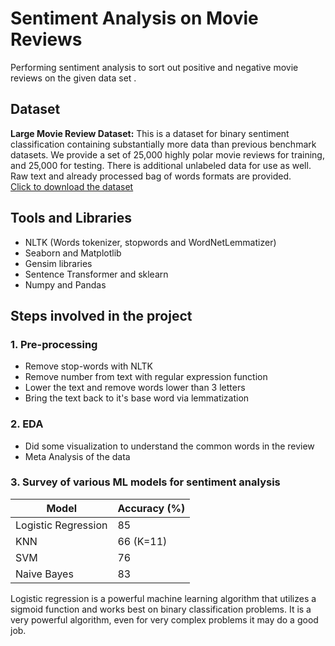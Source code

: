 # Sentiment Analysis on Movie Reviews

Performing sentiment analysis to sort out positive and negative movie reviews on the given data set .

## Dataset
**Large Movie Review Dataset:**
This is a dataset for binary sentiment classification containing substantially more data than previous benchmark datasets. We provide a set of 25,000 highly polar movie reviews for training, and 25,000 for testing. There is additional unlabeled data for use as well. Raw text and already processed bag of words formats are provided. <br>
<a href = 'https://ai.stanford.edu/~amaas/data/sentiment/aclImdb_v1.tar.gz'> Click to download the dataset </a> <br>

## Tools and Libraries

<ul>
  <li>NLTK (Words tokenizer, stopwords and WordNetLemmatizer)</li>
  <li>Seaborn and Matplotlib</li>
  <li>Gensim libraries</li>
  <li>Sentence Transformer and sklearn</li>
  <li>Numpy and Pandas</li>
</ul>

## Steps involved in the project
### 1. Pre-processing
<ul>
  <li>Remove stop-words with NLTK</li>
  <li>Remove number from text with regular expression function</li>
  <li>Lower the text and remove words lower than 3 letters</li>
  <li>Bring the text back to it's base word via lemmatization</li>
</ul>

### 2. EDA
<ul>
  <li>Did some visualization to understand the common words in the review</li>
  <li>Meta Analysis of the data</li>
</ul>

### 3. Survey of various ML models for sentiment analysis
Model  			  | Accuracy (%)
--------------------------| --------
Logistic Regression       | 85
KNN		          | 66 (K=11)
SVM		          | 76
Naive Bayes	          | 83


Logistic regression is a powerful machine learning algorithm that utilizes a sigmoid function and works best on binary classification problems.
It is a very powerful algorithm, even for very complex problems it may do a good job.



